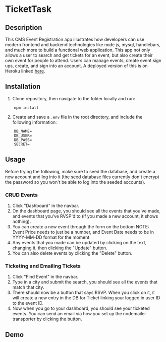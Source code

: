# TicketTask

## Description

This CMS Event Registration app illustrates how developers can use modern frontend and backend technologies like node js, mysql, handlebars, and much more to build a functional web application. This app not only allows a user to search and get tickets for an event, but also create their own event for people to attend. Users can manage events, create event sign ups, create, and sign into an account. A deployed version of this is on Heroku linked [here](https://lit-escarpment-19563.herokuapp.com/).


## Installation

1) Clone repository, then navigate to the folder locally and run:
```
    npm install
```
2) Create and save a `.env` file in the root directory, and include the following information:
```
    DB_NAME=
    DB_USER=
    DB_PASS=
    SECRET=
```

## Usage

Before trying the following, make sure to seed the database, and create a new account and log into it (the seed database files currently don't encrypt the password so you won't be able to log into the seeded accounts).

### CRUD Events

1. Click "Dashboard" in the navbar.
2. On the dashboard page, you should see all the events that you've made, and events that you've RVSP'd to (if you made a new account, it shows nothing).
3. You can create a new event through the form on the bottom NOTE: Event Price needs to just be a number, and Event Date needs to be in YYYY-MM-DD format for the moment.
4. Any events that you made can be updated by clicking on the text, changing it, then clicking the "Update" button.
5. You can also delete events by clicking the "Delete" button.

### Ticketing and Emailing Tickets

1. Click "Find Event" in the navbar.
2. Type in a city and submit the search, you should see all the events that match that city.
3. There should now be a button that says RSVP. When you click on it, it will create a new entry in the DB for Ticket linking your logged in user ID to the event ID.
4. Now when you go to your dashboard, you should see your ticketed events. You can send an email via how you set up the nodemailer transporter by clicking the button.

## Demo
